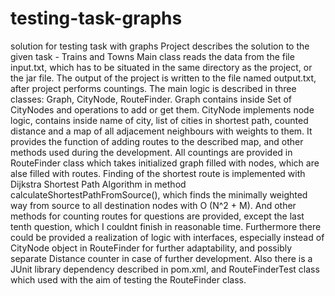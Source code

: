# testing-task-graphs
solution for testing task with graphs
Project describes the solution to the given task - Trains and Towns
Main class reads the data from the file input.txt, which has to be situated in the same directory as the project, or the jar file.
The output of the project is written to the file named output.txt, after project performs countings.
The main logic is described in three classes: Graph, CityNode, RouteFinder.
Graph contains inside Set of CityNodes and operations to add or get them.
CityNode implements node logic, contains inside name of city, list of cities in shortest path, 
counted distance and a map of all adjacement neighbours with weights to them.
It provides the function of adding routes to the described map, and other methods used during the development.
All countings are provided in RouteFinder class which takes initialized graph filled with nodes, 
which are alse filled with routes.
Finding of the shortest route is implemented with Dijkstra Shortest Path Algorithm in method calculateShortestPathFromSource(), 
which finds the minimally weighted way from source to all destination nodes with O (N^2 + M).
And other methods for counting routes for questions are provided, except the last tenth question, 
which I couldnt finish in reasonable time.
Furthermore there could be provided a realization of logic with interfaces, especially instead of CityNode object in RouteFinder
for further adaptability, and possibly separate Distance counter in case of further development.
Also there is a JUnit library dependency described in pom.xml, and RouteFinderTest class which used 
with the aim of testing the RouteFinder class.
